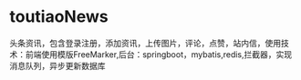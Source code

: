 # toutiaoNews
头条资讯，包含登录注册，添加资讯，上传图片，评论，点赞，站内信，使用技术：前端使用模版FreeMarker,后台：springboot，mybatis,redis,拦截器，实现消息队列，异步更新数据库
